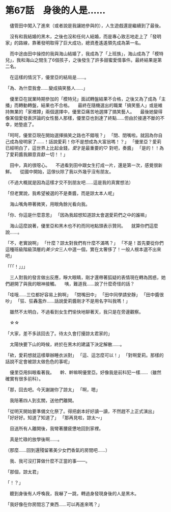 # 第67話　身後的人是……

　儘管田中闖入了進來（或者說是我讓她參與的），人生遊戲還是繼續到了最後。

　沒有和我結婚的黑木，之後也沒和任何人結婚，而是專心致志地走上了「發明家」的路線，靠著發明取得了巨大成功，總資產遙遙領先成為第一名。

　而中途由田中操控的我與海山結婚了，我成為了「上班族」，海山成為了「模特兒」，我和海山之間生了6個孩子，之後發生了許多甜蜜愛情事件。最終結果是第二名。

　在這樣的情況下，優里亞的結局是……。

「為、為什麼我會……變成搞笑藝人……」

　優里亞在就業時期參加的「模特兒」面試轉盤結果不合格，之後又為了成為「主播」而轉動轉盤，結果也不合格。
　最終在隨機選出的職業「搞笑藝人」或是維持無業的「家裡蹲」兩個選擇中，優里亞痛苦地選擇了搞笑藝人。
　最後她變得像某個愛發表評論的女性藝人那樣，優里亞也到達了終點……但由於接連不斷的不幸，她墊底了。

「呵呵，優里亞現在開始選擇搞笑之路也不錯哦？」
「閉、閉嘴啦。就因為你自己成為發明家了……！話說愛莉！你不是想成為大富翁嗎！？」
「優里亞？愛莉已經明白了，這世界上比起金錢，*愛*才是最重要的♡ 對吧，奏醬」
「是的！！為了愛莉醬我願意貢獻一切！！」

　田中，真的很噁心。
　不過看到田中跟女生打成一片，還是第一次，感覺很新鮮。
　從國中開始，這傢伙除了我以外幾乎沒有朋友。

（不過大概就是因為這樣才交不到朋友吧……這是我的真實想法）

「但老實說，我希望被選的不是奏醬，而是諒太本人呢」

　海山嘴角帶著微笑，用眼角餘光看向我。

「你、你這是什麼意思」
「因為我超想知道諒太會選愛莉們之中的誰嘛」

　海山這麼說著，優里亞和黑木也不約而同地點頭表示贊同。
　就算你們這麼說……。

「不，老實說啊」
「什麼？諒太對我們有什麼不滿嗎？」
「不是！首先要從你們這種班級階級頂層的*美少女*三人中選一個，實在太奢侈了！一般人根本選不出來吧」

「「「！」」」

　三人對我的發言做出反應，睜大眼睛，剛才還帶著狐疑的表情現在轉為困惑，她們避開了與我的眼神接觸。
　咦，難道我……說了什麼奇怪的話？

「哇哦……三位都好容易上鉤啊」
「閉嘴田中」
「田中同學請安靜」
「田中醬很吵」
「狂、狂轟濫炸……話說愛莉醬剛才不是用名字叫我嗎！」

　雖然不太明白，不過看到女生們愉快地聊著天，我只是在旁邊觀察。

　☆☆

「大家，差不多該回去了。待太久會打擾諒太君家的」

　太陽快要下山的時候，終於在黑木的建議下決定解散……。

「欸，愛莉想就這樣舉辦睡衣派對」
「這、這怎麼可以！」
「對啊愛莉。那樣的話說不定會被諒太做色色的事呢」

　優里亞用斜眼看著我。
　幹、幹嘛啊優里亞。好像我是前科犯一樣……（雖然確實有很多前科）。

「那，回去吧。今天謝謝你了諒太」
「啊，嗯」

　我陪著四人到玄關，送他們離開。

「從明天開始要準備文化祭了。得把劇本好好讀一讀，不然趕不上正式演出」
「好好好。知道了知道了」
「那再見啦，諒太～」

　目送所有人離開後，我彎著腰疲憊地回到家裡。

　真是忙碌的放學後啊……。

（那麼……回到還殘留著美少女們香氣的房間吧……）

　我、我可沒打算做什麼不正當的事——。

「那個，諒太君」

「！？」

　聽到身後有人呼喚我，我嚇了一跳，轉過身發現身後的人是黑木。

「我好像在你房間忘了東西……可以再進來嗎？」